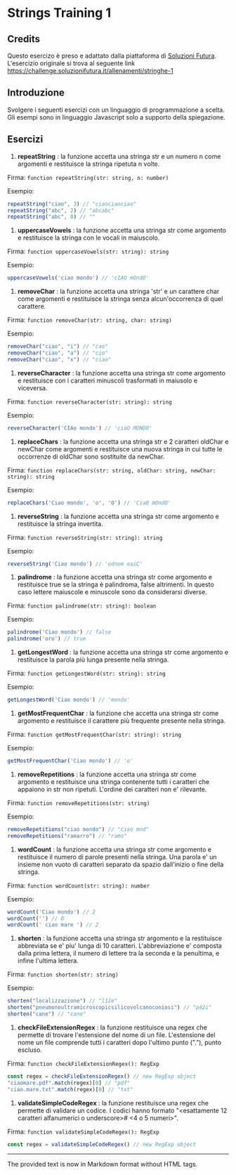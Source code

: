 # Strings Training 1

## Credits

Questo esercizo è preso e adattato dalla piattaforma di [Soluzioni Futura](https://www.soluzionifutura.it/). L'esercizio originale si trova al seguente link https://challenge.soluzionifutura.it/allenamenti/stringhe-1

## Introduzione

Svolgere i seguenti esercizi con un linguaggio di programmazione a scelta. Gli esempi sono in linguaggio Javascript solo a supporto della spiegazione.

## Esercizi
1. **repeatString** : la funzione accetta una stringa str e un numero n come argomenti e restituisce la stringa ripetuta n volte.

Firma: `function repeatString(str: string, n: number)`

Esempio:

```javascript
repeatString("ciao", 3) // "ciaociaociao"
repeatString("abc", 2) // "abcabc"
repeatString("abc", 0) // ""
```


1. **uppercaseVowels** : la funzione accetta una stringa str come argomento e restituisce la stringa con le vocali in maiuscolo.

Firma: `function uppercaseVowels(str: string): string`

Esempio:

```javascript
uppercaseVowels('ciao mondo') // 'cIAO mOndO'
```


1. **removeChar** : la funzione accetta una stringa 'str' e un carattere char come argomenti e restituisce la stringa senza alcun'occorrenza di quel carattere.

Firma: `function removeChar(str: string, char: string)`

Esempio:

```javascript
removeChar("ciao", "i") // "cao"
removeChar("ciao", "a") // "cio"
removeChar("ciao", "x") // "ciao"
```


1. **reverseCharacter** : la funzione accetta una stringa str come argomento e restituisce con i caratteri minuscoli trasformati in maiusolo e viceversa.

Firma: `function reverseCharacter(str: string): string`

Esempio:

```javascript
reverseCharacter('CIAo mondo') // 'ciaO MONDO'
```


1. **replaceChars** : la funzione accetta una stringa str e 2 caratteri oldChar e newChar come argomenti e restituisce una nuova stringa in cui tutte le occorrenze di oldChar sono sostituite da newChar.

Firma: `function replaceChars(str: string, oldChar: string, newChar: string): string`

Esempio:

```javascript
replaceChars('Ciao mondo', 'o', 'O') // 'CiaO mOndO'
```


1. **reverseString** : la funzione accetta una stringa str come argomento e restituisce la stringa invertita.

Firma: `function reverseString(str: string): string`

Esempio:

```javascript
reverseString('Ciao mondo') // 'odnom oaiC'
```


1. **palindrome** : la funzione accetta una stringa str come argomento e restituisce true se la stringa è palindroma, false altrimenti. In questo caso lettere maiuscole e minuscole sono da considerarsi diverse.

Firma: `function palindrome(str: string): boolean`

Esempio:

```javascript
palindrome('Ciao mondo') // false
palindrome('oro') // true
```


1. **getLongestWord** : la funzione accetta una stringa str come argomento e restituisce la parola più lunga presente nella stringa.

Firma: `function getLongestWord(str: string): string`

Esempio:

```javascript
getLongestWord('Ciao mondo') // 'mondo'
```


1. **getMostFrequentChar** : la funzione che accetta una stringa str come argomento e restituisce il carattere più frequente presente nella stringa.

Firma: `function getMostFrequentChar(str: string): string`

Esempio:

```javascript
getMostFrequentChar('Ciao mondo') // 'o'
```


1. **removeRepetitions** : la funzione accetta una stringa str come argomento e restituisce una stringa contenente tutti i caratteri che appaiono in str non ripetuti. L'ordine dei caratteri non e' rilevante.

Firma: `function removeRepetitions(str: string)`

Esempio:

```javascript
removeRepetitions("ciao mondo") // "ciao mnd"
removeRepetitions("ramarro") // "ramo"
```


1. **wordCount** : la funzione accetta una stringa str come argomento e restituisce il numero di parole presenti nella stringa. Una parola e' un insieme non vuoto di caratteri separato da spazio dall'inizio o fine della stringa.

Firma: `function wordCount(str: string): number`

Esempio:

```javascript
wordCount('Ciao mondo') // 2
wordCount('') // 0
wordCount(' ciao mare ') // 2
```


1. **shorten** : la funzione accetta una stringa str argomento e la restituisce abbreviata se e' piu' lunga di 10 caratteri. L'abbreviazione e' composta dalla prima lettera, il numero di lettere tra la seconda e la penultima, e infine l'ultima lettera.

Firma: `function shorten(str: string)`

Esempio:

```javascript
shorten("localizzazione") // "l12e"
shorten("pneumonoultramicroscopicsilicovolcanoconiosi") // "p42i"
shorten("cane") // "cane"
```


1. **checkFileExtensionRegex** : la funzione restituisce una regex che permette di trovare l'estensione del nome di un file. L'estensione del nome un file comprende tutti i caratteri dopo l'ultimo punto ("."), punto escluso.

Firma: `function checkFileExtensionRegex(): RegExp`

```javascript
const regex = checkFileExtensionRegex() // new RegExp object
"ciaomare.pdf".match(regex)[0] // "pdf"
"ciao.mare.txt".match(regex)[0] // "txt"
```


1. **validateSimpleCodeRegex** : la funzione restituisce una regex che permette di validare un codice. I codici hanno formato "<esattamente 12 caratteri alfanumerici o underscore># <4 o 5 numeri>".

Firma: `function validateSimpleCodeRegex(): RegExp`

```javascript
const regex = validateSimpleCodeRegex() // new RegExp object
```

---

The provided text is now in Markdown format without HTML tags.
